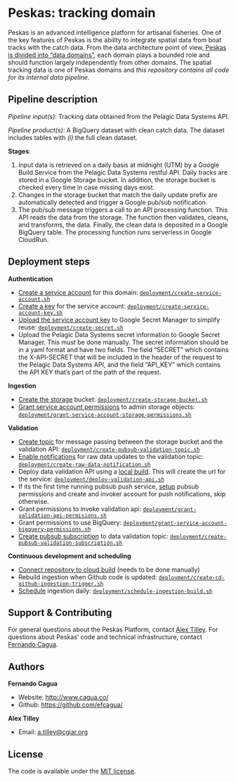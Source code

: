 Peskas: tracking domain
================

Peskas is an advanced intelligence platform for artisanal fisheries. One
of the key features of Peskas is the ability to integrate spatial data
from boat tracks with the catch data. From the data architecture point
of view, [Peskas is divided into “data
domains”](https://blog.peskas.org/posts/domain-based-architecture/),
each domain plays a bounded role and should function largely
independently from other domains. The spatial tracking data is one of
Peskas domains and *this repository contains all code for its internal
data pipeline*.

## Pipeline description

*Pipeline input(s)*: Tracking data obtained from the Pelagic Data
Systems API.

*Pipeline product(s)*: A BigQuery dataset with clean catch data. The
dataset includes tables with *(i)* the full clean dataset.

**Stages**:

1.  Input data is retrieved on a daily basis at midnight (UTM) by a
    Google Build Service from the Pelagic Data Systems restful API.
    Daily tracks are stored in a Google Storage bucket. In addition, the
    storage bucket is checked every time in case missing days exist.
2.  Changes in the storage bucket that match the daily update prefix are
    automatically detected and trigger a Google pub/sub notification.
3.  The pub/sub message triggers a call to an API processing function.
    This API reads the data from the storage. The function then
    validates, cleans, and transforms, the data. Finally, the clean data
    is deposited in a Google BigQuery table. The processing function
    runs serverless in Google CloudRun.

## Deployment steps

**Authentication**

  - [Create a service
    account](https://cloud.google.com/iam/docs/creating-managing-service-accounts)
    for this domain:
    [`deployment/create-service-account.sh`](deployment/create-service-account.sh)
  - [Create a
    key](https://cloud.google.com/iam/docs/creating-managing-service-account-keys)
    for the service account:
    [`deployment/create-service-account-key.sh`](deployment/create-service-account-key.sh)
  - [Upload the service account
    key](https://cloud.google.com/secret-manager/docs/creating-and-accessing-secrets#secretmanager-create-secret-cli)
    to Google Secret Manager to simplify reuse:
    [`deployment/create-secret.sh`](deployment/create-secret.sh)
  - Upload the Pelagic Data Systems secret information to Google Secret
    Manager. This must be done manually. The secret information should
    be in a yaml format and have two fields. The field “SECRET” which
    contains the X-API-SECRET that will be included in the header of the
    request to the Pelagic Data Systems API, and the field “API\_KEY”
    which contains the API KEY that’s part of the path of the request.

**Ingestion**

  - [Create the
    storage](https://cloud.google.com/storage/docs/creating-buckets)
    bucket:
    [`deployment/create-storage-bucket.sh`](deployment/create-storage-bucket.sh)
  - [Grant service account
    permissions](https://cloud.google.com/iam/docs/creating-managing-service-accounts)
    to admin storage objects:
    [`deployment/grant-service-account-storage-permissions.sh`](deployment/grant-service-account-storage-permissions.sh)

**Validation**

  - [Create topic](https://cloud.google.com/pubsub/docs/admin) for
    message passing between the storage bucket and the validation API:
    [`deployment/create-pubsub-validation-topic.sh`](deployment/create-pubsub-validation-topic.sh)
  - [Enable
    notifications](https://cloud.google.com/storage/docs/gsutil/commands/notification)
    for raw data updates to the validation topic:
    [`deployment/create-raw-data-notification.sh`](deployment/create-raw-data-notification.sh)
  - Deploy data validation API using a [local
    build](https://cloud.google.com/cloud-build/docs/build-debug-locally).
    This will create the url for the service:
    [`deployment/deploy-validation-api.sh`](deployment/deploy-validation-api.sh)
  - If its the first time running pubsub push service,
    [setup](https://cloud.google.com/pubsub/docs/push) pubsub
    permissions and create and invoker account for push notifications,
    skip otherwise.
  - Grant permissions to invoke validation api:
    [`deployment/grant-validation-api-permisions.sh`](deployment/grant-validation-api-permisions.sh)
  - Grant permissions to use BigQuery:
    [`deployment/grant-service-account-bigquery-permissions.sh`](deployment/grant-service-account-bigquery-permissions.sh)
  - [Create pubsub
    subscription](https://cloud.google.com/pubsub/docs/admin#pubsub_create_pull_subscription-gcloud)
    to data validation topic:
    [`deployment/create-pubsub-validation-subscription.sh`](deployment/create-pubsub-validation-subscription.sh)

**Continuous development and scheduling**

  - [Connect repository to cloud
    build](https://console.cloud.google.com/cloud-build/triggers/connect)
    (needs to be done manually)
  - Rebuild ingestion when Github code is updated:
    [`deployment/create-cd-github-ingestion-trigger.sh`](deployment/create-cd-github-ingestion-trigger.sh)
  - [Schedule](https://stackoverflow.com/questions/57681367/trigger-google-cloud-build-with-google-cloud-scheduler-periodically)
    ingestion daily:
    [`deployment/schedule-ingestion-build.sh`](deployment/schedule-ingestion-build.sh)
## Support & Contributing

For general questions about the Peskas Platform, contact [Alex
Tilley](mailto:a.tilley@cgiar.org). For questions about Peskas’ code and
technical infrastructure, contact [Fernando
Cagua](mailto:f.cagua@cgiar.org).

## Authors

**Fernando Cagua**

  - Website: <http://www.cagua.co/>
  - Github: <https://github.com/efcagua/>

**Alex Tilley**

  - Email: <a.tilley@cgiar.org>

## License

The code is available under the [MIT license](LICENSE).
